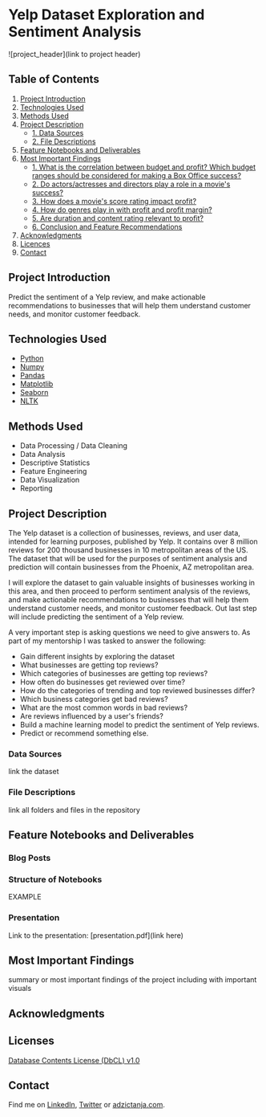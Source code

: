 # Yelp Dataset Exploration and Sentiment Analysis

![project_header](link to project header)

## Table of Contents

1. [ Project Introduction ](#Project_Introduction)
2. [ Technologies Used ](#Technologies_Used)    
3. [ Methods Used ](#Methods_Used)
4. [ Project Description ](#Project_Description)
   * [ 1. Data Sources ](#Data_Sources)
   * [ 2. File Descriptions ](#File_Descriptions) 
5. [ Feature Notebooks and Deliverables ](#Notebooks_deliverables)
6. [ Most Important Findings ](#Findings)
   * [1. What is the correlation between budget and profit? Which budget ranges should be considered for making a Box Office success?](#budget_profit)
   * [2. Do actors/actresses and directors play a role in a movie's success?](#var)
   * [3. How does a movie's score rating impact profit?](#score)
   * [4. How do genres play in with profit and profit margin?](#genres)
   * [5. Are duration and content rating relevant to profit?](#duration_rating)
   * [6. Conclusion and Feature Recommendations](#conclusion)
7. [ Acknowledgments ](#Acknowledgments)
8. [ Licences ](#Licences)
9. [ Contact ](#Contact)

## Project Introduction
<a name="Project_Introduction"></a>

Predict the sentiment of a Yelp review, and make actionable recommendations to businesses that will help them understand customer needs, and monitor customer feedback.

## Technologies Used
<a name="Technologies_Used"></a>
* [Python](https://www.python.org/)
* [Numpy](https://numpy.org/)
* [Pandas](https://pandas.pydata.org/)
* [Matplotlib](https://matplotlib.org/)
* [Seaborn](https://seaborn.pydata.org/)
* [NLTK](https://www.nltk.org/)

## Methods Used
<a name="Methods_Used"></a>
* Data Processing / Data Cleaning
* Data Analysis
* Descriptive Statistics
* Feature Engineering
* Data Visualization
* Reporting

## Project Description
<a name="Project_Description"></a>

The Yelp dataset is a collection of businesses, reviews, and user data, intended for learning purposes, published by Yelp. It contains over 8 million reviews for 200 thousand businesses in 10 metropolitan areas of the US. The dataset that will be used for the purposes of sentiment analysis and prediction will contain businesses from the Phoenix, AZ metropolitan area.

I will explore the dataset to gain valuable insights of businesses working in this area, and then proceed to perform sentiment analysis of the reviews, and make actionable recommendations to businesses that will help them understand customer needs, and monitor customer feedback. Out last step will include predicting the sentiment of a Yelp review. 

A very important step is asking questions we need to give answers to. As part of my mentorship I was tasked to answer the following:

* Gain different insights by exploring the dataset
* What businesses are getting top reviews?
* Which categories of businesses are getting top reviews?
* How often do businesses get reviewed over time?
* How do the categories of trending and top reviewed businesses differ?
* Which business categories get bad reviews?
* What are the most common words in bad reviews?
* Are reviews influenced by a user's friends?
* Build a machine learning model to predict the sentiment of Yelp reviews.
* Predict or recommend something else.

### Data Sources
<a name="Data_Sources"></a>

link the dataset

### File Descriptions
<a name="File_Descriptions"></a>

link all folders and files in the repository

## Feature Notebooks and Deliverables
<a name="Notebooks_deliverables"></a>
### Blog Posts


### Structure of Notebooks


EXAMPLE


### Presentation
Link to the presentation: [presentation.pdf](link here)

## Most Important Findings
<a name="Findings"></a>

summary or most important findings of the project including with important visuals

## Acknowledgments
<a name="Acknowledgments"></a>



## Licenses
<a name="Licences"></a>
[Database Contents License (DbCL) v1.0](https://opendatacommons.org/licenses/dbcl/1-0/)

## Contact
<a name="Contact"></a>
Find me on [LinkedIn](https://www.linkedin.com/in/tanja-ad%C5%BEi%C4%87/), [Twitter](https://twitter.com/adzic_tanja) or [adzictanja.com](https://adzict.github.io/).
